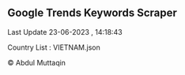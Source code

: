 

## Google Trends Keywords Scraper 
 
Last Update 23-06-2023 , 14:18:43

Country List :
VIETNAM.json



© Abdul Muttaqin 
